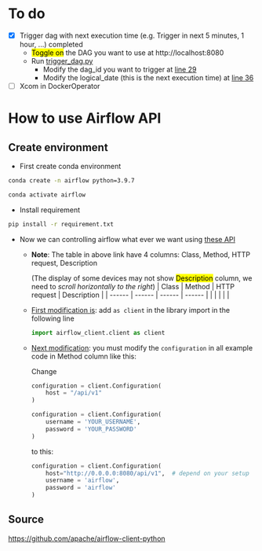 # To do
- [x] Trigger dag with next execution time (e.g. Trigger in next 5 minutes, 1 hour, ...) completed
    - <mark>Toggle on</mark> the DAG you want to use at http://localhost:8080
    - Run [trigger_dag.py](Airflow_API/trigger_dag.py)
        - Modify the dag_id you want to trigger at [line 29](https://gitlab.com/TianHuijun/airflow-demo/-/blob/main/Airflow_API/trigger_dag.py#L29)
        - Modify the logical_date (this is the next execution time) at [line 36](https://gitlab.com/TianHuijun/airflow-demo/-/blob/main/Airflow_API/trigger_dag.py#L36)
- [ ] Xcom in DockerOperator

# How to use Airflow API
## Create environment
- First create conda environment
```bash
conda create -n airflow python=3.9.7
```

```bash
conda activate airflow
```

- Install requirement
```bash
pip install -r requirement.txt
```

- Now we can controlling airflow what ever we want using [these API](https://github.com/apache/airflow-client-python/tree/main/airflow_client#documentation-for-api-endpoints)
    - **Note**: The table in above link have 4 columns: Class, Method, HTTP request, Description

        (The display of some devices may not show <mark>Description</mark> column, we need to *scroll horizontally to the right*)
        | Class | Method | HTTP request | Description |
        | ------ | ------ | ------ | ------ |
        |  |  |  |  |
    - <ins>First modification is</ins>: add `as client` in the library import in the following line
        ```python
        import airflow_client.client as client
        ```
    - <ins>Next modification</ins>: you must modify the `configuration` in all example code in Method column like this:

        Change
        ```python
        configuration = client.Configuration(
            host = "/api/v1"
        )

        configuration = client.Configuration(
            username = 'YOUR_USERNAME',
            password = 'YOUR_PASSWORD'
        )
        ```
        to this:
        ```python
        configuration = client.Configuration(
            host="http://0.0.0.0:8080/api/v1",  # depend on your setup
            username = 'airflow',
            password = 'airflow'
        )
        ```

## Source
https://github.com/apache/airflow-client-python
